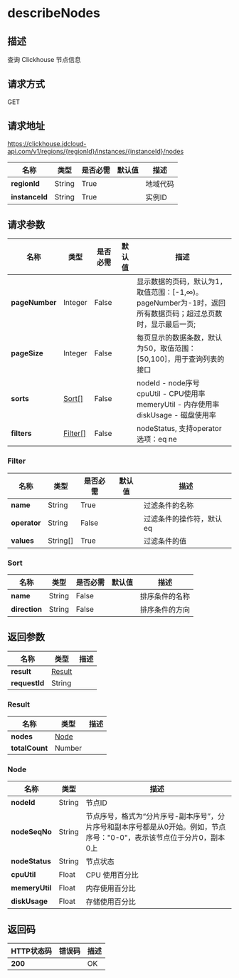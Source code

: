# describeNodes


## 描述
查询 Clickhouse 节点信息

## 请求方式
GET

## 请求地址
https://clickhouse.jdcloud-api.com/v1/regions/{regionId}/instances/{instanceId}/nodes

|名称|类型|是否必需|默认值|描述|
|---|---|---|---|---|
|**regionId**|String|True| |地域代码|
|**instanceId**|String|True| |实例ID|

## 请求参数
|名称|类型|是否必需|默认值|描述|
|---|---|---|---|---|
|**pageNumber**|Integer|False| |显示数据的页码，默认为1，取值范围：[-1,∞)。pageNumber为-1时，返回所有数据页码；超过总页数时，显示最后一页;|
|**pageSize**|Integer|False| |每页显示的数据条数，默认为50，取值范围：[50,100]，用于查询列表的接口|
|**sorts**|[Sort[]](describenodes#sort)|False| |nodeId - node序号<br>cpuUtil - CPU使用率<br>memeryUtil - 内存使用率<br>diskUsage - 磁盘使用率<br>|
|**filters**|[Filter[]](describenodes#filter)|False| |nodeStatus, 支持operator选项：eq ne<br>|
### <div id="filter">Filter</div>
|名称|类型|是否必需|默认值|描述|
|---|---|---|---|---|
|**name**|String|True| |过滤条件的名称|
|**operator**|String|False| |过滤条件的操作符，默认eq|
|**values**|String[]|True| |过滤条件的值|
### <div id="sort">Sort</div>
|名称|类型|是否必需|默认值|描述|
|---|---|---|---|---|
|**name**|String|False| |排序条件的名称|
|**direction**|String|False| |排序条件的方向|

## 返回参数
|名称|类型|描述|
|---|---|---|
|**result**|[Result](describenodes#result)| |
|**requestId**|String| |
### <div id="result">Result</div>
|名称|类型|描述|
|---|---|---|
|**nodes**|[Node](describenodes#node)| |
|**totalCount**|Number| |
### <div id="node">Node</div>
|名称|类型|描述|
|---|---|---|
|**nodeId**|String|节点ID|
|**nodeSeqNo**|String|节点序号，格式为“分片序号-副本序号”，分片序号和副本序号都是从0开始。例如，节点序号："0-0"，表示该节点位于分片0，副本0上|
|**nodeStatus**|String|节点状态|
|**cpuUtil**|Float|CPU 使用百分比|
|**memeryUtil**|Float|内存使用百分比|
|**diskUsage**|Float|存储使用百分比|

## 返回码
|HTTP状态码|错误码|描述|
|---|---|---|
|**200**||OK|
